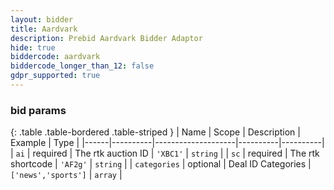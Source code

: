 ```yaml
---
layout: bidder
title: Aardvark
description: Prebid Aardvark Bidder Adaptor
hide: true
biddercode: aardvark
biddercode_longer_than_12: false
gdpr_supported: true
---
```


### bid params

{: .table .table-bordered .table-striped }
| Name | Scope    | Description        | Example  | Type     |
|------|----------|--------------------|----------|----------|
| `ai` | required | The rtk auction ID | `'XBC1'` | `string` |
| `sc` | required | The rtk shortcode  | `'AF2g'` | `string` |
| `categories` | optional | Deal ID Categories  | `['news','sports']` | `array` |
